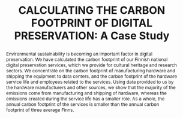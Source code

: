 ---
abstract: Environmental sustainability is becoming an important factor in digital
  preservation. We have calculated the carbon footprint of our Finnish national digital
  preservation services, which we provide for cultural heritage and research sectors.
  We concentrate on the carbon footprint of manufacturing hardware and shipping the
  equipment to data centers, and the carbon footprint of the hardware service life
  and employees related to the services. Using data provided to us by the hardware
  manufacturers and other sources, we show that the majority of the emissions come
  from manufacturing and shipping of hardware, whereas the emissions created during
  the service life has a smaller role. As a whole, the annual carbon footprint of
  the services is smaller than the annual carbon footprint of three average Finns.
creators:
- Mikko Tiainen
- Juha Lehtonen
- Heikki Helin
- Johan Kylander
date: null
document_url: https://www.ideals.illinois.edu/items/128307/bitstreams/428979/data.pdf
grand_parent: iPRES
institutions: []
keywords:
- sustainability
- carbon footprint
- data centers
- hardware manufacturing
- hardware service life
landing_page_url: https://hdl.handle.net/2142/121104
language: eng
layout: publication
license: CC-BY 4.0 International
notes_url: null
parent: iPRES 2023
publication_type: paper
size: null
slides_url: https://hdl.handle.net/2142/121655
source_name: iPRES
stream_url: null
title: 'CALCULATING THE CARBON FOOTPRINT OF DIGITAL PRESERVATION: A Case Study'
year: 2023
---